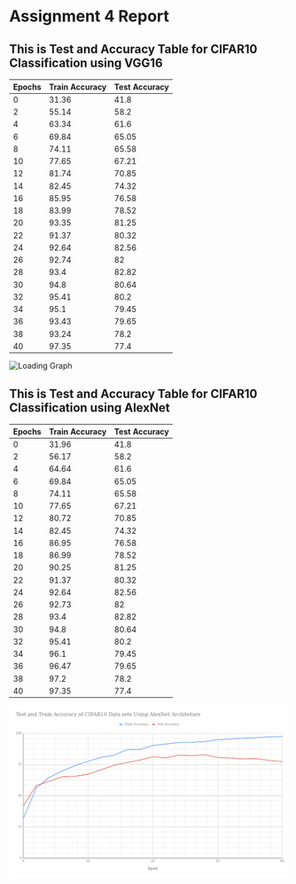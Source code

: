 # Assignment 4 Report

## This is Test and Accuracy Table for CIFAR10 Classification using VGG16 

| Epochs |Train Accuracy  | Test Accuracy|
|--|--|--|
0	|   31.36	|  41.8
2	|   55.14	|  58.2
4	|   63.34	|  61.6
6	|   69.84	|  65.05
8	|   74.11	|  65.58
10	|   77.65	|  67.21
12	|   81.74	|  70.85
14	|   82.45	|  74.32
16	|   85.95	|  76.58
18	|   83.99	|  78.52
20	|   93.35	|  81.25
22	|   91.37	|  80.32
24	|   92.64	|  82.56
26	|   92.74	|  82
28	|   93.4 	|  82.82
30	|   94.8 	|  80.64
32	|   95.41	|  80.2
34	|   95.1 	|  79.45
36	|   93.43	|  79.65
38	|   93.24	|  78.2
40	|   97.35	|  77.4

 ![Loading Graph](./Graph_VGG16_80Acc.png)


## This is Test and Accuracy Table for CIFAR10 Classification using AlexNet 

| Epochs |Train Accuracy  | Test Accuracy|
|--|--|--|
0	|   31.96	|  41.8
2	|   56.17	|  58.2
4	|   64.64	|  61.6
6	|   69.84	|  65.05
8	|   74.11	|  65.58
10	|   77.65	|  67.21
12	|   80.72	|  70.85
14	|   82.45	|  74.32
16	|   86.95	|  76.58
18	|   86.99	|  78.52
20	|   90.25	|  81.25
22	|   91.37	|  80.32
24	|   92.64	|  82.56
26	|   92.73	|  82
28	|   93.4 	|  82.82
30	|   94.8 	|  80.64
32	|   95.41	|  80.2
34	|   96.1 	|  79.45
36	|   96.47	|  79.65
38	|   97.2 	|  78.2
40	|   97.35	|  77.4

 ![Loading Graph](./Graph_AlexNet_80Acc.png)
